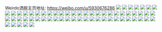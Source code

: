 Weirdo洒脱主页地址: https://weibo.com/u/5930676286 
![](https://wx4.sinaimg.cn/mw2000/006tmvP8ly1h84sgytm16j30u0140137.jpg) 
![](https://wx4.sinaimg.cn/mw2000/006tmvP8ly1h84sgy8aocj30u01h4gt2.jpg) 
![](https://wx4.sinaimg.cn/mw2000/006tmvP8ly1h84sh21hvgj30u0140dnh.jpg) 
![](https://wx4.sinaimg.cn/mw2000/006tmvP8ly1h84shqj0s4j30u01szthx.jpg) 
![](https://wx4.sinaimg.cn/mw2000/006tmvP8ly1h84shpae0cj30u0140q90.jpg) 
![](https://wx4.sinaimg.cn/mw2000/006tmvP8ly1h84sip1gmyj30u014047v.jpg) 
![](https://wx4.sinaimg.cn/mw2000/006tmvP8ly1h84siojb02j30u014ngve.jpg) 
![](https://wx4.sinaimg.cn/mw2000/006tmvP8ly1h84smul227j30u0144k0z.jpg) 
![](https://wx4.sinaimg.cn/mw2000/006tmvP8ly1h74x6qvmyrj30u20u0dm8.jpg) 
![](https://wx4.sinaimg.cn/mw2000/006tmvP8ly1h74x6r6mayj30u20u0q40.jpg) 
![](https://wx4.sinaimg.cn/mw2000/006tmvP8ly1h74x6qcm5wj30u20u0abu.jpg) 
![](https://wx4.sinaimg.cn/mw2000/006tmvP8ly1h74x6ril98j30u0140wln.jpg) 
![](https://wx4.sinaimg.cn/mw2000/006tmvP8ly1h74x6rx103j30u01220uv.jpg) 
![](https://wx4.sinaimg.cn/mw2000/006tmvP8ly1h74x6tsnh1j30u0140ab6.jpg) 
![](https://wx4.sinaimg.cn/mw2000/006tmvP8ly1h74x6ueer7j30u0140wo4.jpg) 
![](https://wx4.sinaimg.cn/mw2000/006tmvP8ly1h6yxvj03kbj32dr367u0z.jpg) 
![](https://wx4.sinaimg.cn/mw2000/006tmvP8ly1h6yxvk0ht9j32c0340b2a.jpg) 
![](https://wx4.sinaimg.cn/mw2000/006tmvP8ly1h6yxvlg48bj32c03407wj.jpg) 
![](https://wx4.sinaimg.cn/mw2000/006tmvP8ly1h6yxvf52jjj336c367x6r.jpg) 
![](https://wx4.sinaimg.cn/mw2000/006tmvP8ly1h6yxvoi7ssj32dr3671aq.jpg) 
![](https://wx4.sinaimg.cn/mw2000/006tmvP8ly1h6yxvrv08mj32dr3671gz.jpg) 
![](https://wx4.sinaimg.cn/mw2000/006tmvP8ly1h6yxvtn58yj32c0340u0x.jpg) 
![](https://wx4.sinaimg.cn/mw2000/006tmvP8ly1h6yxxs7wu5j336c367nbe.jpg) 
![](https://wx4.sinaimg.cn/mw2000/006tmvP8ly1h6tgfo7s6jj30u0140n3p.jpg) 
![](https://wx4.sinaimg.cn/mw2000/006tmvP8ly1h6tgfol2zbj30u0140n1p.jpg) 
![](https://wx4.sinaimg.cn/mw2000/006tmvP8ly1h6tgfn4s1sj30u0140jyx.jpg) 
![](https://wx4.sinaimg.cn/mw2000/006tmvP8ly1h6tgfpcz4pj30u00znq5b.jpg) 
![](https://wx4.sinaimg.cn/mw2000/006tmvP8ly1h6ino31t3fj32c0340qv5.jpg) 
![](https://wx4.sinaimg.cn/mw2000/006tmvP8ly1h6ino4n3swj32c033ze82.jpg) 
![](https://wx4.sinaimg.cn/mw2000/006tmvP8ly1h6caigqowaj31t02w0whn.jpg) 
![](https://wx4.sinaimg.cn/mw2000/006tmvP8ly1h6caihdauoj31t02q80vs.jpg) 
![](https://wx4.sinaimg.cn/mw2000/006tmvP8ly1h6bk9si2ufj30u0140go1.jpg) 
![](https://wx4.sinaimg.cn/mw2000/006tmvP8ly1h6bk9s1jadj30u0140dmw.jpg) 
![](https://wx4.sinaimg.cn/mw2000/006tmvP8ly1h61g53dhupj32dc35se24.jpg) 
![](https://wx4.sinaimg.cn/mw2000/006tmvP8ly1h61g54qch7j32d735se83.jpg) 
![](https://wx4.sinaimg.cn/mw2000/006tmvP8ly1h5ze3iqzc6j30u014042w.jpg) 
![](https://wx4.sinaimg.cn/mw2000/006tmvP8ly1h5k8j4l223j32dc35sqv6.jpg) 
![](https://wx4.sinaimg.cn/mw2000/006tmvP8ly1h5k8j690bqj32dc35sx6q.jpg) 
![](https://wx4.sinaimg.cn/mw2000/006tmvP8ly1h4w6eb5kdmj30u0140ag2.jpg) 
![](https://wx4.sinaimg.cn/mw2000/006tmvP8ly1h4w6ed6kxdj30u01407aq.jpg) 
![](https://wx4.sinaimg.cn/mw2000/006tmvP8ly1h4w6e6x3akj30u0140dmi.jpg) 
![](https://wx4.sinaimg.cn/mw2000/006tmvP8ly1h4w6ef11muj30u00yen41.jpg) 
![](https://wx4.sinaimg.cn/mw2000/006tmvP8ly1h4soikvqinj32c0340nnk.jpg) 
![](https://wx4.sinaimg.cn/mw2000/006tmvP8ly1h4soiv3hxgj32c0285hdt.jpg) 
![](https://wx4.sinaimg.cn/mw2000/006tmvP8ly1h4soik373mj32c03407tr.jpg) 
![](https://wx4.sinaimg.cn/mw2000/006tmvP8ly1h4kokbsvb2j32c033vb2a.jpg) 
![](https://wx4.sinaimg.cn/mw2000/006tmvP8ly1h4fmew5b4yj30u0140q6l.jpg) 
![](https://wx4.sinaimg.cn/mw2000/006tmvP8ly1h4fmewed3oj30u0140780.jpg) 
![](https://wx4.sinaimg.cn/mw2000/006tmvP8ly1h4fmevu292j30u0140juz.jpg) 
![](https://wx4.sinaimg.cn/mw2000/006tmvP8ly1h4etc7e5gvj32c03407wh.jpg) 
![](https://wx4.sinaimg.cn/mw2000/006tmvP8ly1h4etc83jm3j32c0340e81.jpg) 
![](https://wx4.sinaimg.cn/mw2000/006tmvP8ly1h4etc6il4nj32c02ts7wh.jpg) 
![](https://wx4.sinaimg.cn/mw2000/006tmvP8ly1h4etc8orjbj32c031s1ho.jpg) 
![](https://wx4.sinaimg.cn/mw2000/006tmvP8ly1h49zwtehrtj32c0340u0x.jpg) 
![](https://wx4.sinaimg.cn/mw2000/006tmvP8ly1h49zwtzarjj32c0340u0x.jpg) 
![](https://wx4.sinaimg.cn/mw2000/006tmvP8ly1h49zwstmw1j32c02lu1ky.jpg) 
![](https://wx4.sinaimg.cn/mw2000/006tmvP8ly1h49zwuu7b6j32c02wwnpd.jpg) 
![](https://wx4.sinaimg.cn/mw2000/006tmvP8ly1h44j1j2523j30u014042h.jpg) 
![](https://wx4.sinaimg.cn/mw2000/006tmvP8ly1h44j1joa3uj30u0140ae6.jpg) 
![](https://wx4.sinaimg.cn/mw2000/006tmvP8ly1h44j1k2qtmj30oi0rv416.jpg) 
![](https://wx4.sinaimg.cn/mw2000/006tmvP8ly1h41xuykleyj30u0140k1p.jpg) 
![](https://wx4.sinaimg.cn/mw2000/006tmvP8ly1h41xuz8u0rj30u0140dq1.jpg) 
